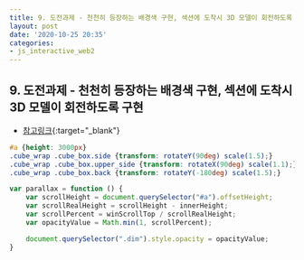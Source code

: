 ```yaml
---
title: 9. 도전과제 - 천천히 등장하는 배경색 구현, 섹션에 도착시 3D 모델이 회전하도록 구현
layout: post
date: '2020-10-25 20:35'
categories:
- js_interactive_web2
---
```


## 9. 도전과제 - 천천히 등장하는 배경색 구현, 섹션에 도착시 3D 모델이 회전하도록 구현

* [참고링크](https://hyungju-lee.github.io/hyungju-lee-interactions/interactive-web2/study/section10/step6/index.html){:target="_blank"}

```css
#a {height: 3000px}
.cube_wrap .cube_box.side {transform: rotateY(90deg) scale(1.5);}
.cube_wrap .cube_box.upper_side {transform: rotateX(90deg) scale(1.1);}
.cube_wrap .cube_box.back {transform: rotateY(-180deg) scale(1.5);}
```

```javascript
var parallax = function () {
    var scrollHeight = document.querySelector("#a").offsetHeight;
    var scrollRealHeight = scrollHeight - innerHeight;
    var scrollPercent = winScrollTop / scrollRealHeight;
    var opacityValue = Math.min(1, scrollPercent);

    document.querySelector(".dim").style.opacity = opacityValue;
}
```